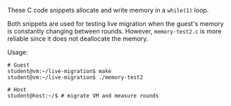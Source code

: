 These C code snippets allocate and write memory in a `while(1)` loop.

Both snippets are used for testing live migration when the guest's memory is constantly changing between rounds. However, `memory-test2.c` is more reliable since it does not deallocate the memory.

Usage:
```
# Guest
student@vm:~/live-migration$ make
student@vm:~/live-migration$ ./memory-test2

# Host
student@host:~/$ # migrate VM and measure rounds

```
